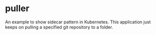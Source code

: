 # puller

An example to show sidecar pattern in Kubernetes. This application just keeps on pulling a specified git repository to a folder.
